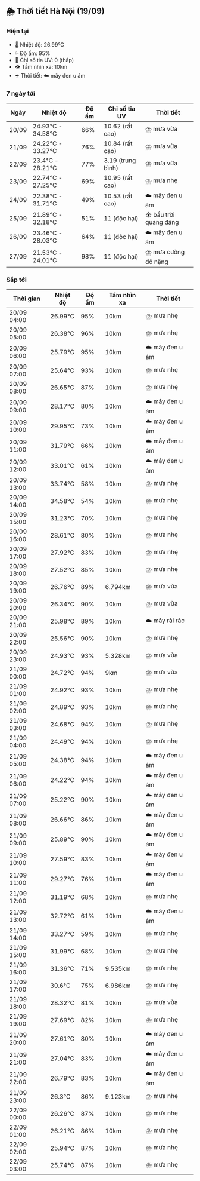 ## 🌦️ Thời tiết Hà Nội (19/09)

### Hiện tại

- 🌡️ Nhiệt độ: 26.99℃
- 💦 Độ ẩm: 95%
- 🌟 Chỉ số tia UV: 0 (thấp)
- 👁️ Tầm nhìn xa: 10km
- ☂️ Thời tiết: ☁️ mây đen u ám

### 7 ngày tới

| Ngày | Nhiệt độ | Độ ẩm | Chỉ số tia UV | Thời tiết |
| --- | --- | --- | --- | --- |
| 20/09 | 24.93℃ - 34.58℃ | 66% | 10.62 (rất cao) | ⛈️ mưa vừa |
| 21/09 | 24.22℃ - 33.27℃ | 76% | 10.84 (rất cao) | ⛈️ mưa vừa |
| 22/09 | 23.4℃ - 28.21℃ | 77% | 3.19 (trung bình) | ⛈️ mưa vừa |
| 23/09 | 22.74℃ - 27.25℃ | 69% | 10.95 (rất cao) | ⛈️ mưa nhẹ |
| 24/09 | 22.38℃ - 31.71℃ | 49% | 10.53 (rất cao) | ☁️ mây đen u ám |
| 25/09 | 21.89℃ - 32.18℃ | 51% | 11 (độc hại) | ☀️ bầu trời quang đãng |
| 26/09 | 23.46℃ - 28.03℃ | 64% | 11 (độc hại) | ☁️ mây đen u ám |
| 27/09 | 21.53℃ - 24.01℃ | 98% | 11 (độc hại) | ⛈️ mưa cường độ nặng |

### Sắp tới

| Thời gian | Nhiệt độ | Độ ẩm | Tầm nhìn xa | Thời tiết |
| --- | --- | --- | --- | --- |
| 20/09 04:00 | 26.99℃ | 95% | 10km | ⛈️ mưa nhẹ |
| 20/09 05:00 | 26.38℃ | 96% | 10km | ⛈️ mưa nhẹ |
| 20/09 06:00 | 25.79℃ | 95% | 10km | ☁️ mây đen u ám |
| 20/09 07:00 | 25.64℃ | 93% | 10km | ⛈️ mưa nhẹ |
| 20/09 08:00 | 26.65℃ | 87% | 10km | ⛈️ mưa nhẹ |
| 20/09 09:00 | 28.17℃ | 80% | 10km | ☁️ mây đen u ám |
| 20/09 10:00 | 29.95℃ | 73% | 10km | ☁️ mây đen u ám |
| 20/09 11:00 | 31.79℃ | 66% | 10km | ☁️ mây đen u ám |
| 20/09 12:00 | 33.01℃ | 61% | 10km | ☁️ mây đen u ám |
| 20/09 13:00 | 33.74℃ | 58% | 10km | ⛈️ mưa nhẹ |
| 20/09 14:00 | 34.58℃ | 54% | 10km | ⛈️ mưa nhẹ |
| 20/09 15:00 | 31.23℃ | 70% | 10km | ⛈️ mưa nhẹ |
| 20/09 16:00 | 28.61℃ | 80% | 10km | ⛈️ mưa nhẹ |
| 20/09 17:00 | 27.92℃ | 83% | 10km | ⛈️ mưa nhẹ |
| 20/09 18:00 | 27.52℃ | 85% | 10km | ⛈️ mưa nhẹ |
| 20/09 19:00 | 26.76℃ | 89% | 6.794km | ⛈️ mưa vừa |
| 20/09 20:00 | 26.34℃ | 90% | 10km | ⛈️ mưa vừa |
| 20/09 21:00 | 25.98℃ | 89% | 10km | ☁️ mây rải rác |
| 20/09 22:00 | 25.56℃ | 90% | 10km | ⛈️ mưa nhẹ |
| 20/09 23:00 | 24.93℃ | 93% | 5.328km | ⛈️ mưa vừa |
| 21/09 00:00 | 24.72℃ | 94% | 9km | ⛈️ mưa vừa |
| 21/09 01:00 | 24.92℃ | 93% | 10km | ⛈️ mưa nhẹ |
| 21/09 02:00 | 24.89℃ | 93% | 10km | ⛈️ mưa nhẹ |
| 21/09 03:00 | 24.68℃ | 94% | 10km | ⛈️ mưa nhẹ |
| 21/09 04:00 | 24.49℃ | 94% | 10km | ⛈️ mưa nhẹ |
| 21/09 05:00 | 24.38℃ | 94% | 10km | ☁️ mây đen u ám |
| 21/09 06:00 | 24.22℃ | 94% | 10km | ☁️ mây đen u ám |
| 21/09 07:00 | 25.22℃ | 90% | 10km | ☁️ mây đen u ám |
| 21/09 08:00 | 26.66℃ | 86% | 10km | ☁️ mây đen u ám |
| 21/09 09:00 | 25.89℃ | 90% | 10km | ☁️ mây đen u ám |
| 21/09 10:00 | 27.59℃ | 83% | 10km | ☁️ mây đen u ám |
| 21/09 11:00 | 29.27℃ | 76% | 10km | ☁️ mây đen u ám |
| 21/09 12:00 | 31.19℃ | 68% | 10km | ⛈️ mưa nhẹ |
| 21/09 13:00 | 32.72℃ | 61% | 10km | ☁️ mây đen u ám |
| 21/09 14:00 | 33.27℃ | 59% | 10km | ⛈️ mưa nhẹ |
| 21/09 15:00 | 31.99℃ | 68% | 10km | ⛈️ mưa nhẹ |
| 21/09 16:00 | 31.36℃ | 71% | 9.535km | ⛈️ mưa nhẹ |
| 21/09 17:00 | 30.6℃ | 75% | 6.986km | ⛈️ mưa nhẹ |
| 21/09 18:00 | 28.32℃ | 81% | 10km | ⛈️ mưa vừa |
| 21/09 19:00 | 27.69℃ | 82% | 10km | ⛈️ mưa nhẹ |
| 21/09 20:00 | 27.61℃ | 80% | 10km | ☁️ mây đen u ám |
| 21/09 21:00 | 27.04℃ | 83% | 10km | ☁️ mây đen u ám |
| 21/09 22:00 | 26.79℃ | 83% | 10km | ☁️ mây đen u ám |
| 21/09 23:00 | 26.3℃ | 86% | 9.123km | ⛈️ mưa nhẹ |
| 22/09 00:00 | 26.26℃ | 87% | 10km | ⛈️ mưa nhẹ |
| 22/09 01:00 | 26.21℃ | 86% | 10km | ⛈️ mưa nhẹ |
| 22/09 02:00 | 25.94℃ | 87% | 10km | ⛈️ mưa nhẹ |
| 22/09 03:00 | 25.74℃ | 87% | 10km | ⛈️ mưa nhẹ |
